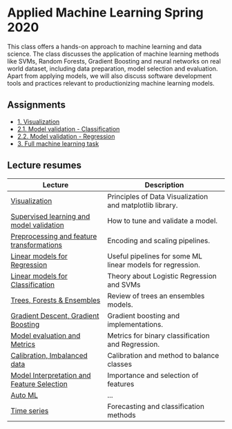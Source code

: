 # Applied Machine Learning Spring 2020

This class offers a hands-on approach to machine learning and data science. The class discusses the application of machine learning methods like SVMs, Random Forests, Gradient Boosting and neural networks on real world dataset, including data preparation, model selection and evaluation. Apart from applying models, we will also discuss software development tools and practices relevant to productionizing machine learning models.

## Assignments
- [1. Visualization](https://github.com/leogcalderon/Applied_ML2020/blob/master/Visualization/Assignment%201%20-%20Visualization.ipynb)
- [2.1. Model validation - Classification](https://github.com/leogcalderon/Applied_ML2020/blob/master/Preprocessing/Assignment%202%20-%20Classification.ipynb)
- [2.2. Model validation - Regression](https://github.com/leogcalderon/Applied_ML2020/blob/master/Preprocessing/Assignment%202%20-%20Regression.ipynb)
- [3. Full machine learning task](https://github.com/leogcalderon/Applied_ML2020/blob/master/Evaluation/Assignment%203%20-%20Full%20ML%20task.ipynb)

## Lecture resumes
| Lecture      | Description |
| ----------- | ----------- |
| [Visualization](Visualization/)      | Principles of Data Visualization and matplotlib library.       |
| [Supervised learning and model validation](Model_validation/)   | How to tune and validate a model.        |
| [Preprocessing and feature transformations](Preprocessing/) | Encoding and scaling pipelines. |
| [Linear models for Regression](LM_Regression/) | Useful pipelines for some ML linear models for regression. |
| [Linear models for Classification](LM_Classification/) | Theory about Logistic Regression and SVMs |
| [Trees, Forests & Ensembles](Ensembles/) | Review of trees an ensembles models. |
| [Gradient Descent, Gradient Boosting](Boosting/) | Gradient boosting and implementations. |
| [Model evaluation and Metrics](Evaluation/) | Metrics for binary classification and Regression. |
| [Calibration, Imbalanced data](Imbalanced/) | Calibration and method to balance classes |
| [Model Interpretation and Feature Selection](Interpretation/) | Importance and selection of features |
| [Auto ML](AutoML/) | ... |
| [Time series](Time_series/) | Forecasting and classification methods |
